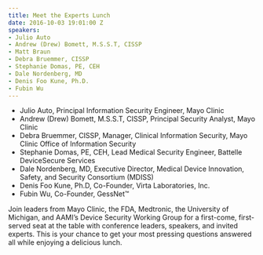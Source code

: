 ```yaml
---
title: Meet the Experts Lunch
date: 2016-10-03 19:01:00 Z
speakers:
- Julio Auto
- Andrew (Drew) Bomett, M.S.S.T, CISSP
- Matt Braun
- Debra Bruemmer, CISSP
- Stephanie Domas, PE, CEH
- Dale Nordenberg, MD
- Denis Foo Kune, Ph.D.
- Fubin Wu
---
```


* Julio Auto, Principal Information Security Engineer, Mayo Clinic
* Andrew (Drew) Bomett, M.S.S.T, CISSP, Principal Security Analyst, Mayo Clinic
* Debra Bruemmer, CISSP, Manager, Clinical Information Security, Mayo Clinic Office of Information Security
* Stephanie Domas, PE, CEH, Lead Medical Security Engineer, Battelle DeviceSecure Services
* Dale Nordenberg, MD, Executive Director, Medical Device Innovation, Safety, and Security Consortium (MDISS)
* Denis Foo Kune, Ph.D, Co-Founder, Virta Laboratories, Inc.
* Fubin Wu, Co-Founder, GessNet™

Join leaders from Mayo Clinic, the FDA, Medtronic, the University of Michigan, and AAMI’s Device Security Working Group for a first-come, first-served seat at the table with conference leaders, speakers, and invited experts. This is your chance to get your most pressing questions answered all while enjoying a delicious lunch.
